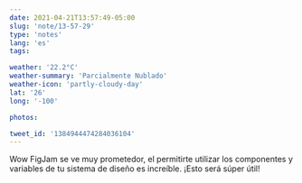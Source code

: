 ```yaml
---
date: 2021-04-21T13:57:49-05:00
slug: 'note/13-57-29'
type: 'notes'
lang: 'es'
tags:

weather: '22.2°C'
weather-summary: 'Parcialmente Nublado'
weather-icon: 'partly-cloudy-day'
lat: '26'
long: '-100'

photos:

tweet_id: '1384944474284036104'
---
```

Wow FigJam se ve muy prometedor, el permitirte utilizar los componentes y variables de tu sistema de diseño es increíble. ¡Esto será súper útil!